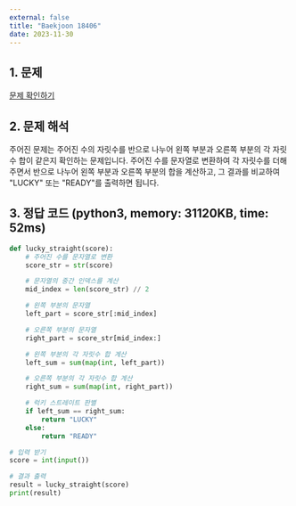 ```yaml
---
external: false
title: "Baekjoon 18406"
date: 2023-11-30
---
```


## 1. 문제

[문제 확인하기](https://www.acmicpc.net/problem/18406)

## 2. 문제 해석

주어진 문제는 주어진 수의 자릿수를 반으로 나누어 왼쪽 부분과 오른쪽 부분의 각 자릿수 합이 같은지 확인하는 문제입니다. 주어진 수를 문자열로 변환하여 각 자릿수를 더해주면서 반으로 나누어 왼쪽 부분과 오른쪽 부분의 합을 계산하고, 그 결과를 비교하여 "LUCKY" 또는 "READY"를 출력하면 됩니다.

## 3. 정답 코드 (python3, memory: 31120KB, time: 52ms)

```python
def lucky_straight(score):
    # 주어진 수를 문자열로 변환
    score_str = str(score)

    # 문자열의 중간 인덱스를 계산
    mid_index = len(score_str) // 2

    # 왼쪽 부분의 문자열
    left_part = score_str[:mid_index]

    # 오른쪽 부분의 문자열
    right_part = score_str[mid_index:]

    # 왼쪽 부분의 각 자릿수 합 계산
    left_sum = sum(map(int, left_part))

    # 오른쪽 부분의 각 자릿수 합 계산
    right_sum = sum(map(int, right_part))

    # 럭키 스트레이트 판별
    if left_sum == right_sum:
        return "LUCKY"
    else:
        return "READY"

# 입력 받기
score = int(input())

# 결과 출력
result = lucky_straight(score)
print(result)
```
